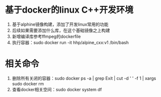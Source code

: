# 基于docker的linux C++开发环境
1. 基于alphine镜像构建，添加了开发linux常用的功能
2. 后续如果需要添加什么库，在这个基础镜像之上构建
3. 新增编译库参考ffmpeg的dockerfile
4. 执行容器：sudo docker run -it hhp/alpine_cxx:v1 /bin/bash 

# 相关命令
1. 删除所有关闭的容器：sudo docker ps -a | grep Exit | cut -d ' ' -f 1 | xargs sudo  docker rm
2. 查看docker相关空间：sudo docker system df
